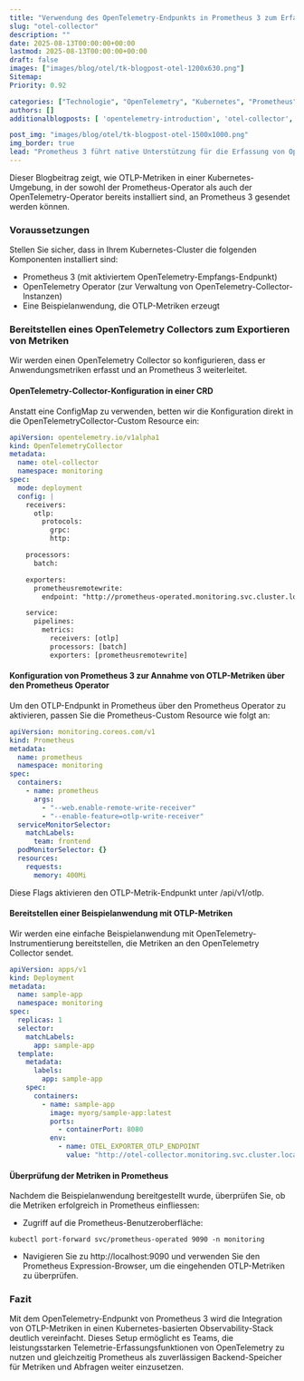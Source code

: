 ```yaml
---
title: "Verwendung des OpenTelemetry-Endpunkts in Prometheus 3 zum Erfassen von OTLP-Metriken in Kubernetes"
slug: "otel-collector"
description: ""
date: 2025-08-13T00:00:00+00:00
lastmod: 2025-08-13T00:00:00+00:00
draft: false
images: ["images/blog/otel/tk-blogpost-otel-1200x630.png"]
Sitemap:
Priority: 0.92

categories: ["Technologie", "OpenTelemetry", "Kubernetes", "Prometheus"]
authors: []
additionalblogposts: [ 'opentelemetry-introduction', 'otel-collector', 'otel-autoinstrumentation']

post_img: "images/blog/otel/tk-blogpost-otel-1500x1000.png"
img_border: true
lead: "Prometheus 3 führt native Unterstützung für die Erfassung von OpenTelemetry (OTLP) Metriken ein und ermöglicht so eine nahtlose Integration zwischen Prometheus und dem OpenTelemetry-Ökosystem."
---
```


Dieser Blogbeitrag zeigt, wie OTLP-Metriken in einer Kubernetes-Umgebung, in der sowohl der Prometheus-Operator als auch der OpenTelemetry-Operator bereits installiert sind, an Prometheus 3 gesendet werden können.

### Voraussetzungen

Stellen Sie sicher, dass in Ihrem Kubernetes-Cluster die folgenden Komponenten installiert sind:

* Prometheus 3 (mit aktiviertem OpenTelemetry-Empfangs-Endpunkt)
* OpenTelemetry Operator (zur Verwaltung von OpenTelemetry-Collector-Instanzen)
* Eine Beispielanwendung, die OTLP-Metriken erzeugt

### Bereitstellen eines OpenTelemetry Collectors zum Exportieren von Metriken

Wir werden einen OpenTelemetry Collector so konfigurieren, dass er Anwendungsmetriken erfasst und an Prometheus 3 weiterleitet.

#### OpenTelemetry-Collector-Konfiguration in einer CRD

Anstatt eine ConfigMap zu verwenden, betten wir die Konfiguration direkt in die OpenTelemetryCollector-Custom Resource ein:

```yaml
apiVersion: opentelemetry.io/v1alpha1
kind: OpenTelemetryCollector
metadata:
  name: otel-collector
  namespace: monitoring
spec:
  mode: deployment
  config: |
    receivers:
      otlp:
        protocols:
          grpc:
          http:

    processors:
      batch:

    exporters:
      prometheusremotewrite:
        endpoint: "http://prometheus-operated.monitoring.svc.cluster.local:9090/api/v1/otlp"

    service:
      pipelines:
        metrics:
          receivers: [otlp]
          processors: [batch]
          exporters: [prometheusremotewrite]
```

#### Konfiguration von Prometheus 3 zur Annahme von OTLP-Metriken über den Prometheus Operator

Um den OTLP-Endpunkt in Prometheus über den Prometheus Operator zu aktivieren, passen Sie die Prometheus-Custom Resource wie folgt an:

```yaml
apiVersion: monitoring.coreos.com/v1
kind: Prometheus
metadata:
  name: prometheus
  namespace: monitoring
spec:
  containers:
    - name: prometheus
      args:
        - "--web.enable-remote-write-receiver"
        - "--enable-feature=otlp-write-receiver"
  serviceMonitorSelector:
    matchLabels:
      team: frontend
  podMonitorSelector: {}
  resources:
    requests:
      memory: 400Mi
```

Diese Flags aktivieren den OTLP-Metrik-Endpunkt unter /api/v1/otlp.

#### Bereitstellen einer Beispielanwendung mit OTLP-Metriken

Wir werden eine einfache Beispielanwendung mit OpenTelemetry-Instrumentierung bereitstellen, die Metriken an den OpenTelemetry Collector sendet.

```yaml
apiVersion: apps/v1
kind: Deployment
metadata:
  name: sample-app
  namespace: monitoring
spec:
  replicas: 1
  selector:
    matchLabels:
      app: sample-app
  template:
    metadata:
      labels:
        app: sample-app
    spec:
      containers:
        - name: sample-app
          image: myorg/sample-app:latest
          ports:
            - containerPort: 8080
          env:
            - name: OTEL_EXPORTER_OTLP_ENDPOINT
              value: "http://otel-collector.monitoring.svc.cluster.local:4317"
```

#### Überprüfung der Metriken in Prometheus

Nachdem die Beispielanwendung bereitgestellt wurde, überprüfen Sie, ob die Metriken erfolgreich in Prometheus einfliessen:

* Zugriff auf die Prometheus-Benutzeroberfläche:

```shell
kubectl port-forward svc/prometheus-operated 9090 -n monitoring
```

* Navigieren Sie zu http://localhost:9090 und verwenden Sie den Prometheus Expression-Browser, um die eingehenden OTLP-Metriken zu überprüfen.

### Fazit

Mit dem OpenTelemetry-Endpunkt von Prometheus 3 wird die Integration von OTLP-Metriken in einen Kubernetes-basierten Observability-Stack deutlich vereinfacht. Dieses Setup ermöglicht es Teams, die leistungsstarken Telemetrie-Erfassungsfunktionen von OpenTelemetry zu nutzen und gleichzeitig Prometheus als zuverlässigen Backend-Speicher für Metriken und Abfragen weiter einzusetzen.
